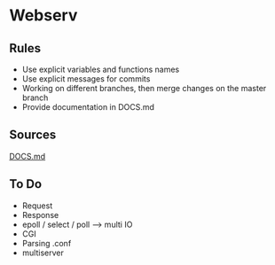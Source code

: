 # Webserv

## Rules
- Use explicit variables and functions names
- Use explicit messages for commits
- Working on different branches, then merge changes on the master branch
- Provide documentation in DOCS.md

## Sources
[DOCS.md](DOCS.md)

## To Do
- Request
- Response
- epoll / select / poll --> multi IO
- CGI
- Parsing .conf
- multiserver
